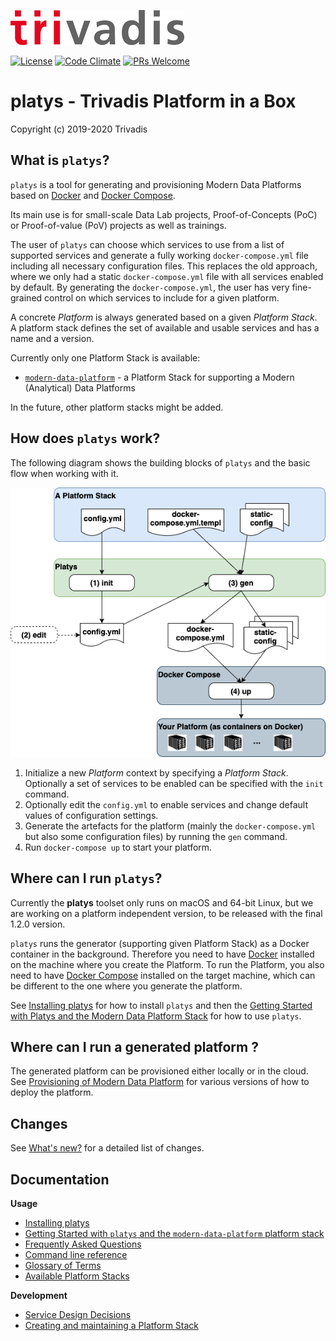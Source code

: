 ![](tri_logo_high.jpg)

[![License](http://img.shields.io/:license-Apache%202-blue.svg)](http://www.apache.org/licenses/LICENSE-2.0.txt)
[![Code Climate](https://codeclimate.com/github/codeclimate/codeclimate/badges/gpa.svg)](https://codeclimate.com/github/TrivadisPF/modern-data-platform-stack)
[![PRs Welcome](https://img.shields.io/badge/PRs-welcome-brightgreen.svg?style=flat-square)](http://makeapullrequest.com)

# platys - Trivadis Platform in a Box
Copyright (c) 2019-2020 Trivadis

## What is `platys`?

`platys` is a tool for generating and provisioning Modern Data Platforms based on [Docker](https://www.docker.com/get-started) and [Docker Compose](https://docs.docker.com/compose/). 

Its main use is for small-scale Data Lab projects, Proof-of-Concepts (PoC) or Proof-of-value (PoV) projects as well as trainings.

The user of `platys` can choose which services to use from a list of supported services and generate a fully working `docker-compose.yml` file including all necessary configuration files. This replaces the old approach, where we only had a static `docker-compose.yml` file with all services enabled by default. By generating the `docker-compose.yml`, the user has very fine-grained control on which services to include for a given platform. 

A concrete _Platform_ is always generated based on a given _Platform Stack_. A platform stack defines the set of available and usable services and has a name and a version. 

Currently only one Platform Stack is available:

* [`modern-data-platform`](./platform-stacks/modern-data-platform) - a Platform Stack for supporting a Modern (Analytical) Data Platforms

In the future, other platform stacks might be added.

## How does `platys` work?

The following diagram shows the building blocks of `platys` and the basic flow when working with it. 

![platys](./documentation/images/platys-tool.png)

1. Initialize a new _Platform_ context by specifying a _Platform Stack_. Optionally a set of services to be enabled can be specified with the `init` command. 
2. Optionally edit the `config.yml` to enable services and change default values of configuration settings.
3. Generate the artefacts for the platform (mainly the `docker-compose.yml` but also some configuration files) by running the `gen` command.
4. Run `docker-compose up` to start your platform.


## Where can I run `platys`?

Currently the **platys** toolset only runs on macOS and 64-bit Linux, but we are working on a platform independent version, to be released with the final 1.2.0 version. 

`platys` runs the generator (supporting given Platform Stack) as a Docker container in the background. Therefore you need to have [Docker](https://www.docker.com/get-started) installed on the machine where you create the Platform. To run the Platform, you also need to have [Docker Compose](https://docs.docker.com/compose/) installed on the target machine, which can be different to the one where you generate the platform.  

See [Installing platys](./documentation/install.md) for how to install `platys` and then the [Getting Started with Platys and the Modern Data Platform Stack](./platform-stacks/modern-data-platform/documentation/getting-started.md) for how to use `platys`.

## Where can I run a generated platform ?

The generated platform can be provisioned either locally or in the cloud. See [Provisioning of Modern Data Platform](./documentation/environment/README.md) for various versions of how to deploy the platform. 

## Changes 
See [What's new?](./documentation/changes.md) for a detailed list of changes.

## Documentation

**Usage**

* [Installing platys](./documentation/install.md)
* [Getting Started with `platys` and the `modern-data-platform` platform stack](./platform-stacks/modern-data-platform/documentation/getting-started.md)
* [Frequently Asked Questions](./documentation/faq.md)
* [Command line reference](./documentation/command-line-ref.md)
* [Glossary of Terms](./documentation/glossary.md)
* [Available Platform Stacks](./platform-stacks)

**Development**

* [Service Design Decisions](./documentation/service-design.md)
* [Creating and maintaining a Platform Stack](./documentation/creating-and-maintaining-platform-stack.md)





